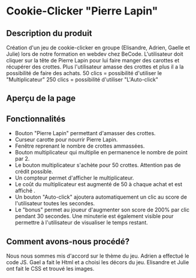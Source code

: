 

# Cookie-Clicker "Pierre Lapin"

## Description du produit
Création d'un jeu de cookie-clicker en groupe (Elisandre, Adrien, Gaelle et Julie) lors de notre formation en webdev chez BeCode. L'utilisateur doit cliquer sur la tête de Pierre Lapin pour lui faire manger des carottes et récupérer des crottes. Plus l'utilisateur amasse des crottes et plus il a la possibilité de faire des achats. 
50 clics = possibilité d'utiliser le "Multiplicateur"
250 clics = possibilité d'utiliser "L'Auto-click"

## Aperçu de la page

## Fonctionnalités
* Bouton "Pierre Lapin" permettant d'amasser des crottes.
* Curseur carotte pour nourrir Pierre Lapin.
* Fenêtre reprenant le nombre de crottes ammassées.
* Bouton multiplicateur qui multiplie en permanence le nombre de point par 2.
* Le bouton multiplicateur s'achète pour 50 crottes. Attention pas de crédit possible.
* Un compteur permet d'afficher le multiplicateur.
* Le coût du multiplicateur est augmenté de 50 à chaque achat et est affiché .
* Un bouton "Auto-click" ajoutera automatiquement un clic au score de l'utilisateur toutes les secondes.
* Le "bonus" permet au joueur d'augmenter son score de 200% par clic pendant 30 secondes. Une minuterie est également visible pour permettre à l'utilisateur de visualiser le temps restant.

## Comment avons-nous procédé?



Nous nous sommes mis d'accord sur le thème du jeu.
Adrien a effectué le code JS.
Gael a fait le Html et a choisi les décors du jeu. 
Elisandre et Julie ont fait le CSS et trouvé les images.

